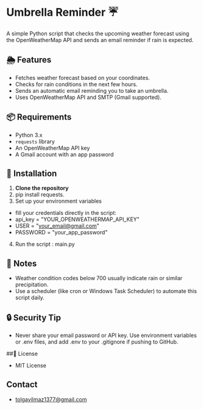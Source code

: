 # Umbrella Reminder ☔

A simple Python script that checks the upcoming weather forecast using the OpenWeatherMap API and sends an email reminder if rain is expected.

## 🌦️ Features

- Fetches weather forecast based on your coordinates.
- Checks for rain conditions in the next few hours.
- Sends an automatic email reminding you to take an umbrella.
- Uses OpenWeatherMap API and SMTP (Gmail supported).

## 📦 Requirements

- Python 3.x
- `requests` library
- An OpenWeatherMap API key
- A Gmail account with an app password

## 🔧 Installation
1. **Clone the repository**
2. pip install requests.
3. Set up your environment variables
  - fill your credentials directly in the script:
  - api_key = "YOUR_OPENWEATHERMAP_API_KEY"
  - USER = "your_email@gmail.com"
  - PASSWORD = "your_app_password"
4. Run the script : main.py

## 📌 Notes
- Weather condition codes below 700 usually indicate rain or similar precipitation.
- Use a scheduler (like cron or Windows Task Scheduler) to automate this script daily.

## 🔒 Security Tip
- Never share your email password or API key. Use environment variables or .env files, and add .env to your .gitignore if pushing to GitHub.

##📄 License
- MIT License

## Contact
- tolgayilmaz1377@gmail.com
